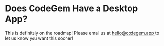 # Does CodeGem Have a Desktop App?

This is definitely on the roadmap! Please email us at [hello@codegem.app ](mailto:hello@codegem.app)to let us know you want this sooner!
